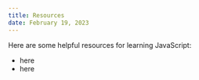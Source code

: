 ```yaml
---
title: Resources
date: February 19, 2023
---
```


Here are some helpful resources for learning JavaScript:

- here
- here
